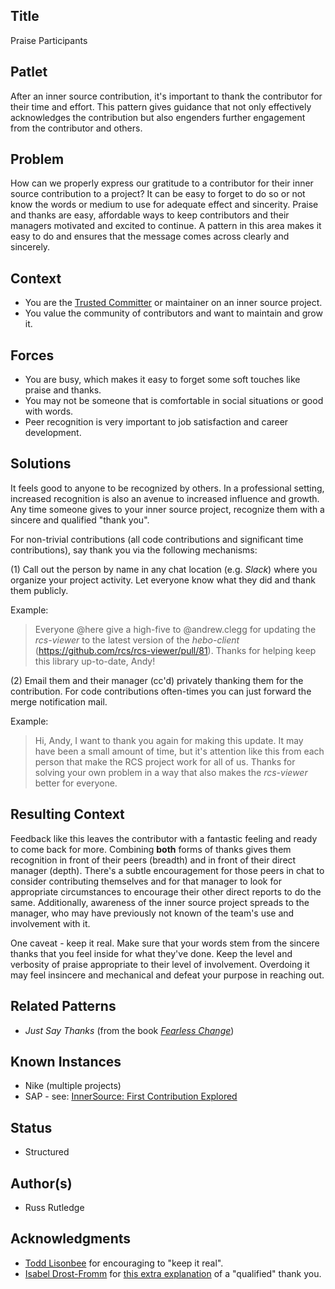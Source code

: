 ## Title

Praise Participants

## Patlet

After an inner source contribution, it's important to thank the contributor for their time and effort.
This pattern gives guidance that not only effectively acknowledges the contribution but also engenders further engagement from the contributor and others.

## Problem

How can we properly express our gratitude to a contributor for their inner source contribution to a project?
It can be easy to forget to do so or not know the words or medium to use for adequate effect and sincerity.
Praise and thanks are easy, affordable ways to keep contributors and their managers motivated and excited to continue.
A pattern in this area makes it easy to do and ensures that the message comes across clearly and sincerely.

## Context

* You are the [Trusted Committer](./trusted-committer.md) or maintainer on an inner source project.
* You value the community of contributors and want to maintain and grow it.

## Forces

* You are busy, which makes it easy to forget some soft touches like praise and thanks.
* You may not be someone that is comfortable in social situations or good with words.
* Peer recognition is very important to job satisfaction and career development.

## Solutions

It feels good to anyone to be recognized by others.
In a professional setting, increased recognition is also an avenue to increased influence and growth.
Any time someone gives to your inner source project, recognize them with a sincere and qualified "thank you".

For non-trivial contributions (all code contributions and significant time contributions), say thank you via the following mechanisms:

(1) Call out the person by name in any chat location (e.g. _Slack_) where you organize your project activity.  Let everyone know what they did and thank them publicly.  

Example:

> Everyone @here give a high-five to @andrew.clegg for updating the _rcs-viewer_ to the latest version of the _hebo-client_ (https://github.com/rcs/rcs-viewer/pull/81).
Thanks for helping keep this library up-to-date, Andy!

(2) Email them and their manager (cc'd) privately thanking them for the contribution.
For code contributions often-times you can just forward the merge notification mail.

Example:

> Hi, Andy, I want to thank you again for making this update.
It may have been a small amount of time, but it's attention like this from each person that make the RCS project work for all of us.
Thanks for solving your own problem in a way that also makes the _rcs-viewer_ better for everyone.

## Resulting Context

Feedback like this leaves the contributor with a fantastic feeling and ready to come back for more.
Combining **both** forms of thanks gives them recognition in front of their peers (breadth) and in front of their direct manager (depth).
There's a subtle encouragement for those peers in chat to consider contributing themselves and for that manager to look for appropriate circumstances to encourage their other direct reports to do the same.
Additionally, awareness of the inner source project spreads to the manager, who may have previously not known of the team's use and involvement with it.

One caveat - keep it real.
Make sure that your words stem from the sincere thanks that you feel inside for what they've done.
Keep the level and verbosity of praise appropriate to their level of involvement.
Overdoing it may feel insincere and mechanical and defeat your purpose in reaching out.

## Related Patterns

* _Just Say Thanks_ (from the book [_Fearless Change_](https://fearlesschangepatterns.com/))

## Known Instances

* Nike (multiple projects)
* SAP - see: [InnerSource: First Contribution Explored](https://community.sap.com/t5/open-source-blogs/innersource-first-contribution-explored/ba-p/13644916)

## Status

* Structured

## Author(s)

* Russ Rutledge

## Acknowledgments

* [Todd Lisonbee](https://github.com/tlisonbee) for encouraging to "keep it real".
* [Isabel Drost-Fromm](https://github.com/MaineC) for [this extra explanation](https://youtu.be/h3MPewsk5PU?t=357) of a "qualified" thank you.
